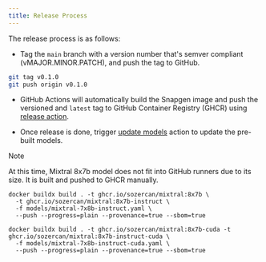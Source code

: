 ```yaml
---
title: Release Process
---
```


The release process is as follows:

- Tag the `main` branch with a version number that's semver compliant (vMAJOR.MINOR.PATCH), and push the tag to GitHub.

```bash
git tag v0.1.0
git push origin v0.1.0
```

- GitHub Actions will automatically build the Snapgen image and push the versioned and `latest` tag to GitHub Container Registry (GHCR) using [release action](https://github.com/sozercan/snapgen/actions/workflows/release.yaml).

- Once release is done, trigger [update models](https://github.com/sozercan/snapgen/actions/workflows/update-models.yaml) action to update the pre-built models.

> [!NOTE]
> At this time, Mixtral 8x7b model does not fit into GitHub runners due to its size. It is built and pushed to GHCR manually.
> ```shell
> docker buildx build . -t ghcr.io/sozercan/mixtral:8x7b \
>   -t ghcr.io/sozercan/mixtral:8x7b-instruct \
>   -f models/mixtral-7x8b-instruct.yaml \
>   --push --progress=plain --provenance=true --sbom=true
>```
>
>```shell
>docker buildx build . -t ghcr.io/sozercan/mixtral:8x7b-cuda -t ghcr.io/sozercan/mixtral:8x7b-instruct-cuda \
>   -f models/mixtral-7x8b-instruct-cuda.yaml \
>   --push --progress=plain --provenance=true --sbom=true
>```

